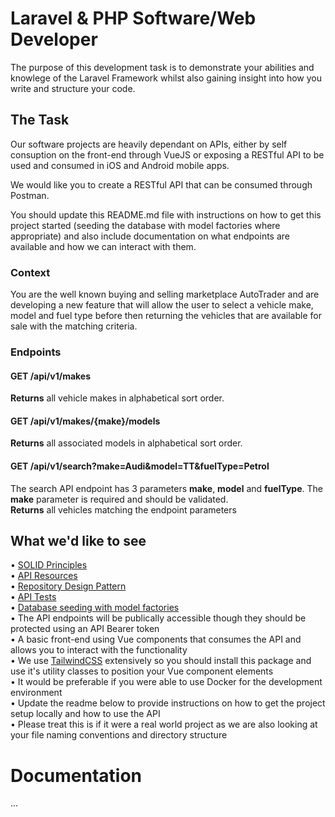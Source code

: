 # Laravel & PHP Software/Web Developer

The purpose of this development task is to demonstrate your abilities and knowlege of the Laravel Framework whilst also gaining insight into how you write and structure your code.

## The Task

Our software projects are heavily dependant on APIs, either by self consuption on the front-end through VueJS or exposing a RESTful API to be used and consumed in iOS and Android mobile apps.

We would like you to create a RESTful API that can be consumed through Postman.

You should update this README.md file with instructions on how to get this project started (seeding the database with model factories where appropriate) and also include documentation on what endpoints are available and how we can interact with them.

### Context

You are the well known buying and selling marketplace AutoTrader and are developing a new feature that will allow the user to select a vehicle make, model and fuel type before then returning the vehicles that are available for sale with the matching criteria.

### Endpoints

#### GET /api/v1/makes

**Returns** all vehicle makes in alphabetical sort order.

#### GET /api/v1/makes/{make}/models

**Returns** all associated models in alphabetical sort order.

#### GET /api/v1/search?make=Audi&model=TT&fuelType=Petrol

The search API endpoint has 3 parameters **make**, **model** and **fuelType**. The **make** parameter is required and should be validated.  
**Returns** all vehicles matching the endpoint parameters

## What we'd like to see

• [SOLID Principles](https://laracasts.com/series/solid-principles-in-php)  
• [API Resources](https://laravel.com/docs/6.x/eloquent-resources)  
• [Repository Design Pattern](https://itnext.io/repository-design-pattern-done-right-in-laravel-d177b5fa75d4)  
• [API Tests](https://laravel.com/docs/6.x/http-tests)   
• [Database seeding with model factories](https://laravel.com/docs/7.x/seeding#using-model-factories)  
• The API endpoints will be publically accessible though they should be protected using an API Bearer token   
• A basic front-end using Vue components that consumes the API and allows you to interact with the functionality     
• We use [TailwindCSS](https://tailwindcss.com/docs/installation/#laravel-mix) extensively so you should install this package and use it's utility classes to position your Vue component elements   
• It would be preferable if you were able to use Docker for the development environment   
• Update the readme below to provide instructions on how to get the project setup locally and how to use the API   
• Please treat this is if it were a real world project as we are also looking at your file naming conventions and directory structure   

# Documentation  

...
